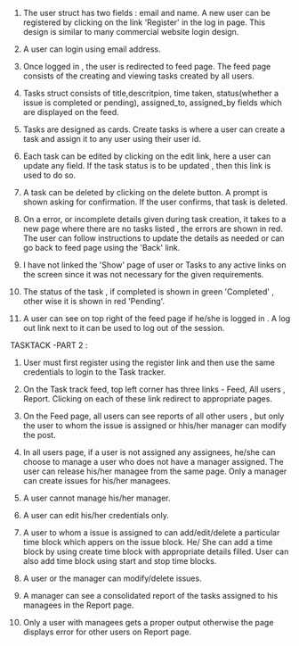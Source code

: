 1. The user struct has two fields : email and name. A new user can be registered by clicking on the link 'Register' in the log in page. This design is similar to many commercial website login design. 

2. A user can login using email address.

3. Once logged in , the user is redirected to feed page. The feed page consists of the creating and viewing tasks created by all users.

4. Tasks struct consists of title,descritpion, time taken, status(whether a issue is completed or pending), assigned_to, assigned_by fields which are displayed on the feed. 

5. Tasks are designed as cards. Create tasks is where a user can create a task and assign it to any user using their user id. 

6. Each task can be edited by clicking on the edit link, here a user can update any field. If the task status is to be updated , then this link is used to do so. 

7. A task can be deleted by clicking on the delete button. A prompt is shown asking for confirmation. If the user confirms, that task is deleted.

8. On a error, or incomplete details given during task creation, it takes to a new page where there are no tasks listed , the errors are shown in red. The user can follow instructions to update the details as needed or can go back to feed page using the 'Back' link.

9. I have not linked the 'Show' page of user or Tasks to any active links on the screen since it was not necessary for the given requirements. 

10. The status of the task , if completed is shown in green 'Completed' , other wise it is shown in red 'Pending'. 

11. A user can see on top right of the feed page if he/she is logged in . A log out link next to it can be used to log out of the session.

TASKTACK -PART 2 :

1. User must first register using the register link and then use the same credentials to login to the Task tracker.

2. On the Task track feed, top left corner has three links - Feed, All users , Report. Clicking on each of these link redirect to appropriate pages. 
3. On the Feed page, all users can see reports of all other users , but only the user to whom the issue is assigned or hhis/her manager can modify the post. 
4. In all users page, if a user is not assigned any assignees, he/she can choose to manage a user who does not have a manager assigned. The user can release his/her managee from the same page. Only a manager can create issues for his/her managees. 

5. A user cannot manage his/her manager.

6. A user can edit his/her credentials only.

7. A user to whom a issue is assigned to can add/edit/delete a particular time block which appers on the issue block. He/ She can add a time block by using create time block with appropriate details filled. User can also add time block using start and stop time blocks. 

8. A user or the manager can modify/delete issues.

9. A manager can see a consolidated report of the tasks assigned to his managees in the Report page.

10. Only a user with managees gets a proper output otherwise the page displays error for other users on Report page.


